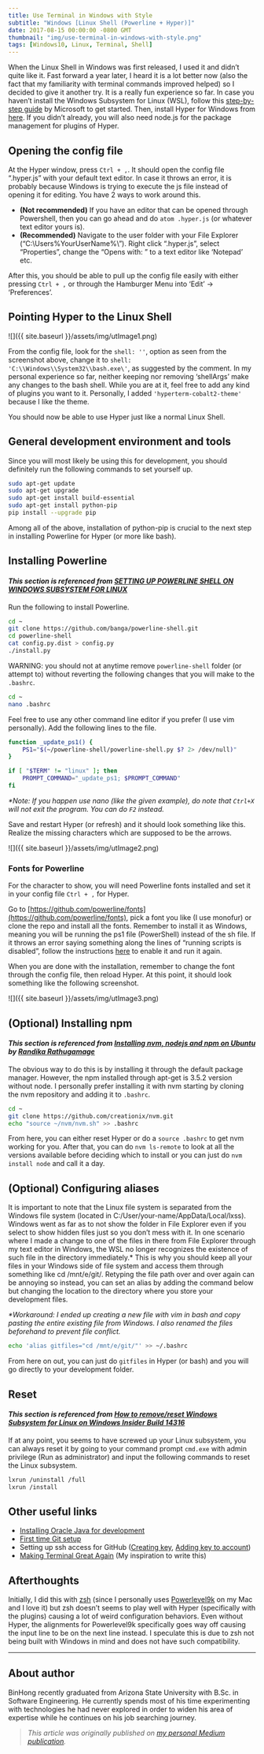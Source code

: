 ```yaml
---
title: Use Terminal in Windows with Style
subtitle: "Windows [Linux Shell (Powerline + Hyper)]"
date: 2017-08-15 00:00:00 -0800 GMT
thumbnail: "img/use-terminal-in-windows-with-style.png"
tags: [Windows10, Linux, Terminal, Shell]
---
```


When the Linux Shell in Windows was first released, I used it and didn’t quite like it. Fast forward a year later, I heard it is a lot better now (also the fact that my familiarity with terminal commands improved helped) so I decided to give it another try. It is a really fun experience so far. In case you haven’t install the Windows Subsystem for Linux (WSL), follow this [step-by-step guide](https://msdn.microsoft.com/en-us/commandline/wsl/install_guide) by Microsoft to get started. Then, install Hyper for Windows from [here](https://releases.hyper.is/download/win). If you didn’t already, you will also need node.js for the package management for plugins of Hyper.

## Opening the config file

At the Hyper window, press `Ctrl + ,`. It should open the config file “.hyper.js” with your default text editor. In case it throws an error, it is probably because Windows is trying to execute the js file instead of opening it for editing. You have 2 ways to work around this.

- __(Not recommended)__ If you have an editor that can be opened through Powershell, then you can go ahead and do `atom .hyper.js` (or whatever text editor yours is).
- __(Recommended)__ Navigate to the user folder with your File Explorer (“C:\Users\%YourUserName%\”). Right click “.hyper.js”, select “Properties”, change the “Opens with: ” to a text editor like ‘Notepad’ etc.

After this, you should be able to pull up the config file easily with either pressing `Ctrl + ,` or through the Hamburger Menu into ‘Edit’ → ‘Preferences’.

## Pointing Hyper to the Linux Shell

![]({{ site.baseurl }}/assets/img/utImage1.png)

From the config file, look for the `shell: ''`, option as seen from the screenshot above, change it to `shell: 'C:\\Windows\\System32\\bash.exe\'`, as suggested by the comment. In my personal experience so far, neither keeping nor removing ‘shellArgs’ make any changes to the bash shell. While you are at it, feel free to add any kind of plugins you want to it. Personally, I added `'hyperterm-cobalt2-theme'` because I like the theme.

You should now be able to use Hyper just like a normal Linux Shell.

## General development environment and tools

Since you will most likely be using this for development, you should definitely run the following commands to set yourself up.

```sh
sudo apt-get update
sudo apt-get upgrade
sudo apt-get install build-essential
sudo apt-get install python-pip
pip install --upgrade pip
```

Among all of the above, installation of python-pip is crucial to the next step in installing Powerline for Hyper (or more like bash).

## Installing Powerline

#### _This section is referenced from [SETTING UP POWERLINE SHELL ON WINDOWS SUBSYSTEM FOR LINUX](http://iamnotmyself.com/2017/04/15/setting-up-powerline-shell-on-windows-subsystem-for-linux/)_

Run the following to install Powerline.

```sh
cd ~
git clone https://github.com/banga/powerline-shell.git
cd powerline-shell
cat config.py.dist > config.py
./install.py
```

WARNING: you should not at anytime remove `powerline-shell` folder (or attempt to) without reverting the following changes that you will make to the `.bashrc`.

```sh
cd ~
nano .bashrc
```

Feel free to use any other command line editor if you prefer (I use vim personally). Add the following lines to the file.

```sh
function _update_ps1() {
    PS1="$(~/powerline-shell/powerline-shell.py $? 2> /dev/null)"
}

if [ "$TERM" != "linux" ]; then
    PROMPT_COMMAND="_update_ps1; $PROMPT_COMMAND"
fi
```

_*Note: If you happen use nano (like the given example), do note that `Ctrl+X` will not exit the program. You can do `F2` instead._

Save and restart Hyper (or refresh) and it should look something like this. Realize the missing characters which are supposed to be the arrows.

![]({{ site.baseurl }}/assets/img/utImage2.png)

### Fonts for Powerline

For the character to show, you will need Powerline fonts installed and set it in your config file `Ctrl + ,` for Hyper.

Go to [https://github.com/powerline/fonts](https://github.com/powerline/fonts), pick a font you like (I use monofur) or clone the repo and install all the fonts. Remember to install it as Windows, meaning you will be running the ps1 file (PowerShell) instead of the sh file. If it throws an error saying something along the lines of “running scripts is disabled”, follow the instructions [here](https://www.faqforge.com/windows/windows-powershell-running-scripts-is-disabled-on-this-system/) to enable it and run it again.

When you are done with the installation, remember to change the font through the config file, then reload Hyper. At this point, it should look something like the following screenshot.

![]({{ site.baseurl }}/assets/img/utImage3.png)

## (Optional) Installing npm

#### _This section is referenced from [Installing nvm, nodejs and npm on Ubuntu](https://randika.com/installing-nvm-nodejs-and-npm-on-ubuntu-f6deef0cd22a) by [Randika Rathugamage](https://medium.com/@randika)_

The obvious way to do this is by installing it through the default package manager. However, the npm installed through apt-get is 3.5.2 version without node. I personally prefer installing it with nvm starting by cloning the nvm repository and adding it to `.bashrc`.

```sh
cd ~
git clone https://github.com/creationix/nvm.git
echo "source ~/nvm/nvm.sh" >> .bashrc
```

From here, you can either reset Hyper or do a `source .bashrc` to get nvm working for you. After that, you can do `nvm ls-remote` to look at all the versions available before deciding which to install or you can just do `nvm install node` and call it a day.

## (Optional) Configuring aliases

It is important to note that the Linux file system is separated from the Windows file system (located in C:/User/your-name/AppData/Local/lxss). Windows went as far as to not show the folder in File Explorer even if you select to show hidden files just so you don’t mess with it. In one scenario where I made a change to one of the files in there from File Explorer through my text editor in Windows, the WSL no longer recognizes the existence of such file in the directory immediately.* This is why you should keep all your files in your Windows side of file system and access them through something like cd /mnt/e/git/. Retyping the file path over and over again can be annoying so instead, you can set an alias by adding the command below but changing the location to the directory where you store your development files.

_*Workaround: I ended up creating a new file with vim in bash and copy pasting the entire existing file from Windows. I also renamed the files beforehand to prevent file conflict._

```sh
echo 'alias gitfiles="cd /mnt/e/git/"' >> ~/.bashrc
```

From here on out, you can just do `gitfiles` in Hyper (or bash) and you will go directly to your development folder.

## Reset

#### _This section is referenced from [How to remove/reset Windows Subsystem for Linux on Windows Insider Build 14316](https://superuser.com/questions/1065569/how-to-remove-reset-windows-subsystem-for-linux-on-windows-insider-build-14316)_

If at any point, you seems to have screwed up your Linux subsystem, you can always reset it by going to your command prompt `cmd.exe` with admin privilege (Run as administrator) and input the following commands to reset the Linux subsystem.

```sh
lxrun /uninstall /full
lxrun /install
```

## Other useful links

- [Installing Oracle Java for development](http://www.webupd8.org/2015/02/install-oracle-java-9-in-ubuntu-linux.html)
- [First time Git setup](https://git-scm.com/book/en/v2/Getting-Started-First-Time-Git-Setup)
- Setting up ssh access for GitHub ([Creating key](https://help.github.com/articles/generating-a-new-ssh-key-and-adding-it-to-the-ssh-agent/#platform-linux), [Adding key to account](https://help.github.com/articles/adding-a-new-ssh-key-to-your-github-account/#platform-linux))
- [Making Terminal Great Again](https://blog.ronakshah.net/Making-Terminal-Great-Again/) (My inspiration to write this)

## Afterthoughts

Initially, I did this with [zsh](https://github.com/robbyrussell/oh-my-zsh/wiki/Installing-ZSH) (since I personally uses [Powerlevel9k](https://github.com/bhilburn/powerlevel9k) on my Mac and I love it) but zsh doesn’t seems to play well with Hyper (specifically with the plugins) causing a lot of weird configuration behaviors. Even without Hyper, the alignments for Powerlevel9k specifically goes way off causing the input line to be on the next line instead. I speculate this is due to zsh not being built with Windows in mind and does not have such compatibility.

---

## About author

BinHong recently graduated from Arizona State University with B.Sc. in Software Engineering. He currently spends most of his time experimenting with technologies he had never explored in order to widen his area of expertise while he continues on his job searching journey.

> _This article was originally published on [my personal Medium publication](https://blog.binhong.me/use-terminal-in-windows-with-style-45158e0c2f50)._
